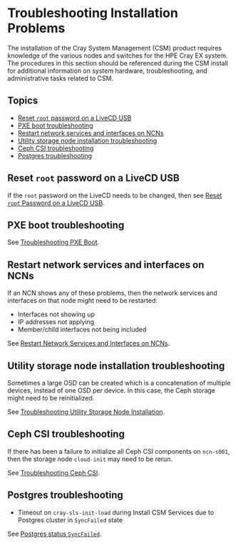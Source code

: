 # Troubleshooting Installation Problems

The installation of the Cray System Management (CSM) product requires knowledge of the various nodes and
switches for the HPE Cray EX system. The procedures in this section should be referenced during the CSM install
for additional information on system hardware, troubleshooting, and administrative tasks related to CSM.

## Topics

- [Reset `root` password on a LiveCD USB](#reset-root-password-on-a-livecd-usb)
- [PXE boot troubleshooting](#pxe-boot-troubleshooting)
- [Restart network services and interfaces on NCNs](#restart-network-services-and-interfaces-on-ncns)
- [Utility storage node installation troubleshooting](#utility-storage-node-installation-troubleshooting)
- [Ceph CSI troubleshooting](#ceph-csi-troubleshooting)
- [Postgres troubleshooting](#postgres-troubleshooting)

## Reset `root` password on a LiveCD USB

If the `root` password on the LiveCD needs to be changed, then see
[Reset `root` Password on a LiveCD USB](livecd/Reset_root_Password_on_a_LiveCD_USB.md).

## PXE boot troubleshooting

See [Troubleshooting PXE Boot](troubleshooting_pxe_boot.md).

## Restart network services and interfaces on NCNs

If an NCN shows any of these problems, then the network services and interfaces on that node might need to be restarted:

- Interfaces not showing up
- IP addresses not applying
- Member/child interfaces not being included

See [Restart Network Services and Interfaces on NCNs](../operations/node_management/NCN_Network_Troubleshooting.md#restart-network-services-and-interfaces-on-ncns).

## Utility storage node installation troubleshooting

Sometimes a large OSD can be created which is a concatenation of multiple devices, instead of one OSD per device. In this case,
the Ceph storage might need to be reinitialized.

See [Troubleshooting Utility Storage Node Installation](troubleshooting_utility_storage_node_installation.md).

## Ceph CSI troubleshooting

If there has been a failure to initialize all Ceph CSI components on `ncn-s001`, then the storage node
`cloud-init` may need to be rerun.

See [Troubleshooting Ceph CSI](troubleshooting_ceph_csi.md).

## Postgres troubleshooting

- Timeout on `cray-sls-init-load` during Install CSM Services due to Postgres cluster in `SyncFailed` state

See [Postgres status `SyncFailed`](../operations/kubernetes/Troubleshoot_Postgres_Database.md#postgres-status-syncfailed).
